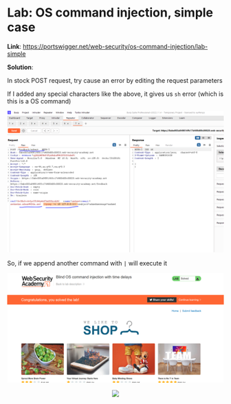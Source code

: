 # Lab: OS command injection, simple case

**Link**: https://portswigger.net/web-security/os-command-injection/lab-simple

**Solution**:

In stock POST request, try cause an error by editing the request parameters 

If I added any special characters like the above, it gives us `sh` error (which is this is a OS command)

<p align="center" width="100%">
  <img src="image1.png" width="800" hight="500"/>
</p>

So, if we append another command with `|` will execute it

<p align="center" width="100%">
  <img src="image2.png" width="800" hight="500"/>
</p>

<p align="center" width="100%">
  <img src="image3.png" width="800" hight="500"/>
</p>
